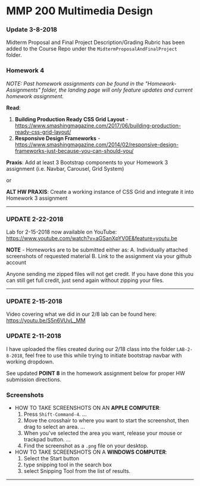 # MMP 200 Multimedia Design

### Update 3-8-2018

Midterm Proposal and Final Project Description/Grading Rubric has been added
to the Course Repo under the `MidtermProposalAndFinalProject` folder.

### Homework 4

*NOTE: Past homework assignments can be found in the "Homework-Assignments" folder, the landing
page will only feature updates and current homework assignment.*

**Read**:
1. **Building Production Ready CSS Grid Layout** -  https://www.smashingmagazine.com/2017/06/building-production-ready-css-grid-layout/
2. **Responsive Design Frameworks** -  https://www.smashingmagazine.com/2014/02/responsive-design-frameworks-just-because-you-can-should-you/

**Praxis**:
Add at least 3 Bootstrap components to your Homework 3 assignment (i.e. Navbar, Carousel, Grid System)

or

**ALT HW PRAXIS**:
Create a working instance of CSS Grid and integrate it into Homework 3 assignment

---

### **UPDATE** 2-22-2018

Lab for 2-15-2018 now available on YouTube: https://www.youtube.com/watch?v=aGSanXpYV0E&feature=youtu.be

**NOTE** - Homeworks are to be submitted either as:
A. Individually attached screenshots of requested material
B. Link to the assignment via your github account

Anyone sending me zipped files will not get credit.  If you have done this you can
still get full credit, just send again without zipping your files.

---

### **UPDATE** 2-15-2018

Video covering what we did in our 2/8 lab can be found here:
https://youtu.be/S5n6VUvL_MM

### **UPDATE** 2-11-2018
I have uploaded the files created during our 2/18 class into the
folder `LAB-2-8-2018`, feel free to use this while trying to initiate
bootstrap navbar with working dropdown.

See updated **POINT 8** in the homework assignment below for proper
HW submission directions.  


### Screenshots

  * HOW TO TAKE SCREENSHOTS ON AN **APPLE COMPUTER**:
      1. Press `Shift-Command-4`. ...
      2. Move the crosshair to where you want to start the screenshot, then drag to select an area. ...
      3. When you've selected the area you want, release your mouse or trackpad button. ...
      4. Find the screenshot as a `.png` file on your desktop.
  * HOW TO TAKE SCREENSHOTS ON A **WINDOWS COMPUTER**:
      1. Select the Start  button
      2. type snipping tool in the search box
      3. select Snipping Tool from the list of results.


---
